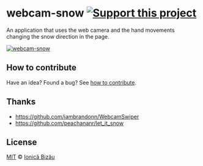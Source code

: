 # webcam-snow [![Support this project][donate-now]][paypal-donations]

An application that uses the web camera and the hand movements changing the snow direction in the page. 

[![webcam-snow](http://i.imgur.com/PPAWD4r.png)](http://ionicabizau.github.io/webcam-snow)

## How to contribute
Have an idea? Found a bug? See [how to contribute][contributing].

## Thanks

 - https://github.com/iambrandonn/WebcamSwiper
 - https://github.com/peachananr/let_it_snow

## License

[MIT][license] © [Ionică Bizău][website]

[paypal-donations]: https://www.paypal.com/cgi-bin/webscr?cmd=_s-xclick&hosted_button_id=RVXDDLKKLQRJW
[donate-now]: http://i.imgur.com/6cMbHOC.png

[license]: http://showalicense.com/?fullname=Ionic%C4%83%20Biz%C4%83u%20%3Cbizauionica%40gmail.com%3E%20(http%3A%2F%2Fionicabizau.net)&year=2013#license-mit
[website]: http://ionicabizau.net
[contributing]: /CONTRIBUTING.md
[docs]: /DOCUMENTATION.md